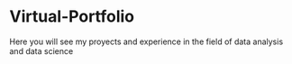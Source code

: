 # Virtual-Portfolio
Here you will see my proyects and experience in the field of data analysis and data science
